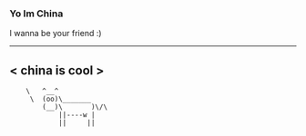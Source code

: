 ### Yo Im China




I wanna be your friend :)

_______________
< china is cool >
 ---------------
        \   ^__^
         \  (oo)\_______
            (__)\       )\/\
                ||----w |
                ||     ||
